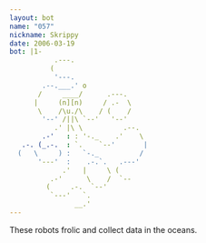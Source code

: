 ```yaml
---
layout: bot
name: "057"
nickname: Skrippy
date: 2006-03-19
bot: |1-
           .---.                  
          (                       
           '---.                  
        .--.___.' o               
       /     ____/      .---.     
      |     (n][n)     / .-  \    
       \    /\u./\    / (    /    
        '--' /||\ `--'   '--'     
           .' |\ \          .--.  
        .-'   : : '-._    .'    \ 
   .-. (_.-.  : `.    `--'       |
  (   \     ) :   `-._          / 
       '---'  :    .-.`.   .---'  
             .'   |     \ (       
          .-'      \    /  `--    
         (     .-.  `--'          
          `---'   `.              
                __.'              
---
```

These robots frolic and collect data in the oceans.